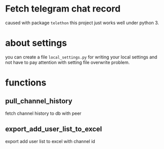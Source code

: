 # Fetch telegram chat record
caused with package `telethon` this project just works well under python 3.

# about settings
you can create a file `local_settings.py` for writing your local settings and not have to pay attention with setting file overwrite problem.

#  functions

## pull_channel_history

fetch channel history to db with peer

## export_add_user_list_to_excel

export add user list to excel with channel id
